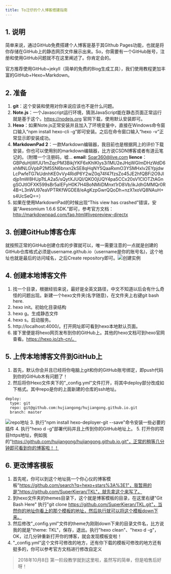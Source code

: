 ```yaml
---
title: To汪仔的个人博客搭建指南
---
```

## 1. 说明 ##

简单来说，通过GitHub免费搭建个人博客是基于其GIthub Pages功能，也就是将你存储在GitHub上的静态网页文件展示出来。So，你需要有一个GitHub账号，注册和使用GitHub问题就不在这里阐述了。你肯定会的。

官方推荐使用GitHub+jekyll（简单的免费的Blog生成工具），我们使用教程更加丰富的GitHub+Hexo+Markdown。
	
## 2. 准备 ##

1. **git**：这个安装和使用对你来说应该也不是什么问题。
2. **Note.js**：一个Javascript运行环境，猜测JavaScript能在静态页面正常运行就是基于这个。https://nodejs.org 官网下载，使用默认安装即可。
3. **Hexo**：如果Note.js正常安装并且加入了环境变量中，直接在Windows命令窗口输入“npm install hexo-cli -g”即可安装。之后在命令窗口输入“hexo -v”正常显示即安装成功。
4. **MarkdownPad 2**：一款Markdown编辑器，我目前也是根据网上的评价下载安装，你也可以使用别的markdown编辑器，比方说CSDN博客或者有道云笔记的。（附赠一个注册码，嘘...  **email**: Soar360@live.com **lience**：GBPduHjWfJU1mZqcPM3BikjYKF6xKhlKIys3i1MU2eJHqWGImDHzWdD6xhMNLGVpbP2M5SN6bnxn2kSE8qHqNY5QaaRxmO3YSMHxlv2EYpjdwLcPwfeTG7kUdnhKE0vVy4RidP6Y2wZ0q74f47fzsZo45JE2hfQBFi2O9Jldjp1mW8HUpTtLA2a5/sQytXJUQl/QKO0jUQY4pa5CCx20sV1ClOTZtAGngSOJtIOFXK599sBr5aIEFyH0K7H4BoNMiiDMnxt1rD8Vb/ikJdhGMMQr0R4B+L3nWU97eaVPTRKfWGDE8/eAgKzpGwrQQoDh+nzX1xoVQ8NAuH+s4UcSeQ==）
5. 如果在使用MarkdownPad的时候出现“This view has crashed”错误，安装“Awesomium 1.6.6 SDK.”即可，参考官方文档：http://markdownpad.com/faq.html#livepreview-directx

## 3. 创建GitHub博客仓库 ##
就按照正常的GitHub创建仓库的步骤就可以，唯一需要注意的一点就是创建的GitHub仓库格式必须是username.github.io（username是你的账号名)，这个地址也就是最后的访问域名，之后Create repository即可。![创建实例](https://i.imgur.com/B3PgNqq.png)

## 4. 创建本地博客文件 ##
1. 找一个目录，根据经验来说，最好是全英文路径，中文不知道以后会有什么奇怪的问题出现。新建一个hexo文件夹(名字随意)，在文件夹上右键git bash here.
2. hexo init。初始化目录结构
3. hexo g。生成静态文件
4. hexo s。启动服务。
5. http://localhost:4000/。打开网址即可看到hexo本地默认页面。
6. 接下里便是将hexo网页发布到你的GitHub上。其他的hexo文档可到hexo官网查看。https://hexo.io/zh-cn/。


## 5. 上传本地博客文件到GitHub上 ##
1. 首先，默认你会并且已经将你电脑上git和你的GitHub账号绑定，即push代码到你的GitHub木有问题了！
2. 然后将你Hexo文件夹下的"_config.yml"文件打开，将其中deploy部分改成如下格式。其中repo是你的上面新建的仓库的ssh地址。

```
deploy:
  type: git
  repo: git@github.com:hujiangong/hujiangong.github.io.git
  branch: master
```

![repo地址](https://i.imgur.com/Ric2yeI.png)
3. 执行"npm install hexo-deployer-git --save"命令安装一些必要的插件
4. 执行"hexo d -g"部署代码并且上传到你的GitHub地址上。
5. 打开你的项目https地址，例如我的"https://github.com/hujiangong/hujiangong.github.io.git"，正常的稍等几分钟即可看到你的博客啦！！

## 6. 更改博客模板
1. 首先呢，你可以到这个地址挑一个你心仪的博客模板"https://github.com/search?q=hexo+stars%3A%3E1"，我暂用的是"https://github.com/SuperKieran/TKL"，就先拿这个来写了。
2. 到hexo文件夹的themes目录下，这个就是博客模板的目录，在这里右键"Git Bash Here" 执行"git clone https://github.com/SuperKieran/TKL.git"，当然你的地址你看上的那个模板的地址，然后执行就可以将这个模板down下来。
3. 然后修改"_config.yml"文件的theme为刚刚down下来的目录文件名，比方说我的就是"theme: TKL"，保存，退出。执行"hexo clean"、"hexo d -g"，OK，过几分钟重新打开你的博客，就会发现模板变啦！
4. "_config.yml"这个文件可修改的地方，还有你下载的模板可修改的地方还有挺多的，你可以参考官方文档进行修改自定义

> 2018年10月8日 第一阶段教学就到这里啦，虽然写的简单，但是咱售后好呀！